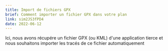 ```yaml
---
title: Import de fichiers GPX
brief: Comment importer un fichier GPX dans votre plan
link: sim2JS3fPD4
date: 2022-06-12
---
```


Ici, nous avons récupére un fichier GPX (ou KML) d'une application tierce et nous souhaitons importer les tracés de ce fichier automatiquement
